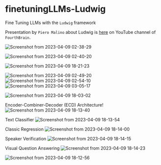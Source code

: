 # finetuningLLMs-Ludwig
Fine Tuning LLMs with the `Ludwig` framework

Presentation by `Piero Malino` about Ludwig is [here](https://www.youtube.com/watch?v=t84hJrjXaj4) on YouTube channel of `FourthBrain`.

![Screenshot from 2023-04-09 02-38-29](https://user-images.githubusercontent.com/49360095/230742394-71e5b615-19f9-43f4-9926-4c236627d2f5.png)

![Screenshot from 2023-04-09 02-40-20](https://user-images.githubusercontent.com/49360095/230742402-baa90661-e2ed-44e1-9557-a6d095db77aa.png)

![Screenshot from 2023-04-09 18-21-23](https://user-images.githubusercontent.com/49360095/230770928-7cc15b04-f8f6-464a-b9c8-02f70093cb61.png)

![Screenshot from 2023-04-09 02-49-20](https://user-images.githubusercontent.com/49360095/230742419-3138d215-5ae9-4e3d-ad1b-b450f736305a.png)
![Screenshot from 2023-04-09 02-54-10](https://user-images.githubusercontent.com/49360095/230742423-6fababf8-cb17-4f8e-8327-2d7a8e196112.png)
![Screenshot from 2023-04-09 03-05-17](https://user-images.githubusercontent.com/49360095/230742424-e66d30dc-369c-4b9e-8cf1-9f6abea22395.png)

![Screenshot from 2023-04-09 18-03-02](https://user-images.githubusercontent.com/49360095/230770830-15dc78a2-d7c3-4ef5-8359-dd0d2f9e9c73.png)

Encoder-Combiner-Decoder (ECD) Architecture!
![Screenshot from 2023-04-09 18-13-40](https://user-images.githubusercontent.com/49360095/230770681-28779a54-3439-4c9b-8290-d7fa930a7e0c.png)

Text Classifier
![Screenshot from 2023-04-09 18-13-54](https://user-images.githubusercontent.com/49360095/230770721-05b4ecda-00aa-4f55-ba00-7d036962cb7e.png)

Classic Regression
![Screenshot from 2023-04-09 18-14-00](https://user-images.githubusercontent.com/49360095/230770761-162eca9d-4649-43b7-bcd7-5d87278b6b8d.png)

Speaker Verification
![Screenshot from 2023-04-09 18-14-15](https://user-images.githubusercontent.com/49360095/230770732-66e61e6a-d38f-4b1e-94ec-09d808e47102.png)

Visual Question Answering
![Screenshot from 2023-04-09 18-14-23](https://user-images.githubusercontent.com/49360095/230770815-88d3865a-0096-458b-9d60-543e5cf20bfd.png)

![Screenshot from 2023-04-09 18-12-56](https://user-images.githubusercontent.com/49360095/230770947-da65ebe7-16d0-44dd-864e-dd810e848639.png)

